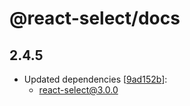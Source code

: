 # @react-select/docs

## 2.4.5
- Updated dependencies [[9ad152b](https://github.com/JedWatson/react-select/commit/9ad152b)]:
  - react-select@3.0.0

